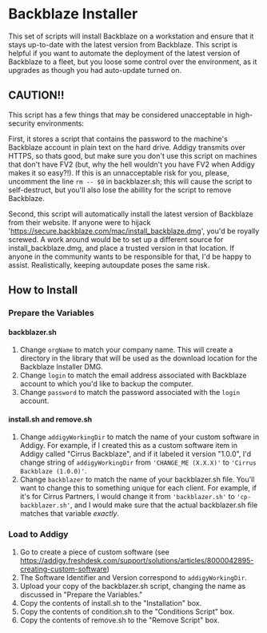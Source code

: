# Backblaze Installer

This set of scripts will install Backblaze on a workstation and ensure that it stays up-to-date with the latest version from Backblaze. This script is helpful if you want to automate the deployment of the latest version of Backblaze to a fleet, but you loose some control over the environment, as it upgrades as though you had auto-update turned on.

## CAUTION!!
This script has a few things that may be considered unacceptable in high-security environments: 

First, it stores a script that contains the password to the machine's Backblaze account in plain text on the hard drive. Addigy transmits over HTTPS, so thats good, but make sure you don't use this script on machines that don't have FV2 (but, why the hell wouldn't you have FV2 when Addigy makes it so easy?!). If this is an unnacceptable risk for you, please, uncomment the line ```rm -- $0``` in backblazer.sh; this will cause the script to self-destruct, but you'll also lose the abillity for the script to remove Backblaze.

Second, this script will automatically install the latest version of Backblaze from their website. If anyone were to hijack 'https://secure.backblaze.com/mac/install_backblaze.dmg', you'd be royally screwed. A work around would be to set up a different source for install_backblaze.dmg, and place a trusted version in that location. If anyone in the community wants to be responsible for that, I'd be happy to assist. Realistically, keeping autoupdate poses the same risk.

## How to Install
### Prepare the Variables
#### backblazer.sh
1. Change ```orgName``` to match your company name. This will create a directory in the library that will be used as the download location for the Backblaze Installer DMG.
2. Change ```login``` to match the email address associated with Backblaze account to which you'd like to backup the computer.
3. Change ```password``` to match the password associated with the ```login``` account.

#### install.sh and remove.sh
1. Change ```addigyWorkingDir``` to match the name of your custom software in Addigy. For example, if I created this as a custom software item in Addigy called "Cirrus Backblaze", and if it labeled it version "1.0.0", I'd change string of ```addigyWorkingDir``` from ```'CHANGE_ME (X.X.X)'``` to ```'Cirrus Backblaze (1.0.0)'```.
2. Change ```backblazer``` to match the name of your backblazer.sh file. You'll want to change this to something unique for each client. For example, if it's for Cirrus Partners, I would change it from ```'backblazer.sh'``` to ```'cp-backblazer.sh'```, and I would make sure that the actual backblazer.sh file matches that variable *exactly*.

### Load to Addigy
1. Go to create a piece of custom software (see https://addigy.freshdesk.com/support/solutions/articles/8000042895-creating-custom-software)
2. The Software Identifier and Version correspond to ```addigyWorkingDir```.
3. Upload your copy of the backblazer.sh script, changing the name as discussed in "Prepare the Variables."
4. Copy the contents of install.sh to the "Installation" box.
5. Copy the contents of condition.sh to the "Conditions Script" box.
6. Copy the contents of remove.sh to the "Remove Script" box.
